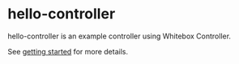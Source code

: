 # hello-controller

hello-controller is an example controller using Whitebox Controller.

See [getting started](../../docs/getting-started.md) for more details.
